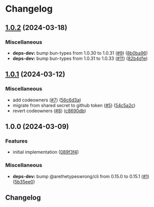 # Changelog

## [1.0.2](https://github.com/ghoullier/number-safe-parse/compare/v1.0.1...v1.0.2) (2024-03-18)


### Miscellaneous

* **deps-dev:** bump bun-types from 1.0.30 to 1.0.31 ([#9](https://github.com/ghoullier/number-safe-parse/issues/9)) ([8b0ba96](https://github.com/ghoullier/number-safe-parse/commit/8b0ba96197fa9c59a417ad0aff6b476c21c47da8))
* **deps-dev:** bump bun-types from 1.0.31 to 1.0.33 ([#11](https://github.com/ghoullier/number-safe-parse/issues/11)) ([82b4d1e](https://github.com/ghoullier/number-safe-parse/commit/82b4d1e61a40ce75e55da0cbeb9269c233a3bd44))

## [1.0.1](https://github.com/ghoullier/number-safe-parse/compare/v1.0.0...v1.0.1) (2024-03-12)


### Miscellaneous

* add codeowners ([#7](https://github.com/ghoullier/number-safe-parse/issues/7)) ([56c6d3a](https://github.com/ghoullier/number-safe-parse/commit/56c6d3a32969edae83f97f5e6cddb0e208ff172b))
* migrate from shared secret to github token ([#5](https://github.com/ghoullier/number-safe-parse/issues/5)) ([54c5a2c](https://github.com/ghoullier/number-safe-parse/commit/54c5a2cfb382a901eb010843f9dd11886ce706d9))
* revert codeowners ([#8](https://github.com/ghoullier/number-safe-parse/issues/8)) ([c8690db](https://github.com/ghoullier/number-safe-parse/commit/c8690db6986cc70226dad517ed19a5fd29879290))

## 1.0.0 (2024-03-09)


### Features

* initial implementation ([089f3f4](https://github.com/ghoullier/number-safe-parse/commit/089f3f4462705141fd316a5752cbe6d6155c921c))


### Miscellaneous

* **deps-dev:** bump @arethetypeswrong/cli from 0.15.0 to 0.15.1 ([#1](https://github.com/ghoullier/number-safe-parse/issues/1)) ([5b35ee0](https://github.com/ghoullier/number-safe-parse/commit/5b35ee01ca3630e05c758525bd722d66c715453d))

## Changelog
